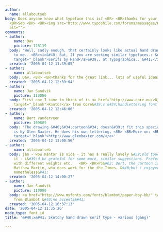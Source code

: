 ```yaml
---
author:
  name: allaboutseb
body: Does anyone know what typeface this is? <BR> <BR>thanks for your help. <BR>
  <BR>Seb <BR> <BR><img src="http://www.typophile.com/forums/messages/83/69536.jpg"
  alt="">
comments:
- author:
    name: Dav
    picture: 128119
  body: 'Well, sadly enough, that certainly looks like actual hand drawn lettering,
    to me.. <BR><i>&#40; But, If you are seeking similar typefaces.: &#39;<a href="http://typographi.com/000737.php"
    target="_blank">Serifs by Hand</a>&#39;, at Typographica.. &#41;</i>'
  created: '2005-04-12 11:39:05'
- author:
    name: allaboutseb
  body: Dav, <BR> <BR>thanks for the great link... lots of useful ideas for my project.
  created: '2005-04-12 12:39:04'
- author:
    name: Jan Sandvik
    picture: 110080
  body: First one I came to think of is <a href="http://www.core.nu/v8/KantorSpec.jpg"
    target="_blank">Kantor</a> from Core&#39;s &#34;handlettering font pack&#34;
  created: '2005-04-12 12:46:06'
- author:
    name: Bert Vanderveen
    picture: 109809
  body: 'The drawing &#40;&#34;cartoon&#34; doesn&#39;t fit this special category&#41;
    is by Glen Baxter. He does his own lettering. <BR> <BR>More on: <BR><a href="http://www.glenbaxter.com/"
    target="_blank">http://www.glenbaxter.com/</a>'
  created: '2005-04-12 13:00:56'
- author:
    name: allaboutseb
  body: jan - wow Kantor is nice - it has a really lovely &#39;old touch&#39; about
    it - i&#39;d be grateful for some more, similar suggestions. Preferably of fonts
    with different weights etc.   <BR> <BR>PS&#62; Bert, the cartoon is by a guy called
    Matthew Martin, who does work for the the Times. &#40;but i enjoyed your link
    nonetheless&#41;
  created: '2005-04-12 14:00:27'
- author:
    name: Jan Sandvik
    picture: 110080
  body: <a href="http://www.myfonts.com/fonts/blambot/paper-boy-bb/" target="_blank">Paperboy</a>
    from Blambot &#40;no accents&#41;
  created: '2005-04-12 16:37:13'
date: '2005-04-12 11:35:26'
node_type: font_id
title: '&#40;x&#41; Sketchy hand drawn serif type - various {gang}'

---
```

